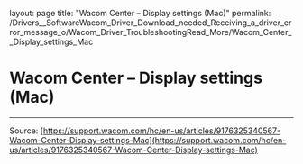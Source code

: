 layout: page
title: "Wacom Center – Display settings (Mac)"
permalink: /Drivers__SoftwareWacom_Driver_Download_needed_Receiving_a_driver_error_message_o/Wacom_Driver_TroubleshootingRead_More/Wacom_Center__Display_settings_Mac

# Wacom Center – Display settings (Mac)



---
Source: [https://support.wacom.com/hc/en-us/articles/9176325340567-Wacom-Center-Display-settings-Mac](https://support.wacom.com/hc/en-us/articles/9176325340567-Wacom-Center-Display-settings-Mac)
